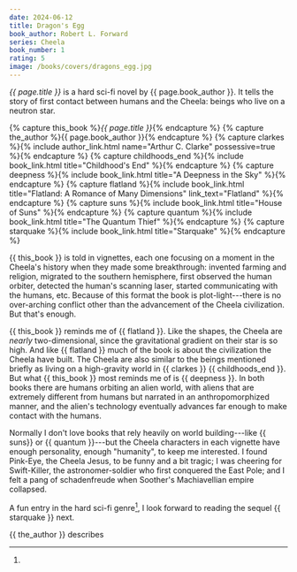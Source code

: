 ```yaml
---
date: 2024-06-12
title: Dragon's Egg
book_author: Robert L. Forward
series: Cheela
book_number: 1
rating: 5
image: /books/covers/dragons_egg.jpg
---
```


<cite class="book-title">{{ page.title }}</cite> is a hard sci-fi novel by
<span class="author-name">{{ page.book_author }}</span>. It tells the story of
first contact between humans and the Cheela: beings who live on a neutron
star.

{% capture this_book %}<cite class="book-title">{{ page.title }}</cite>{% endcapture %}
{% capture the_author %}<span class="author-name">{{ page.book_author }}</span>{% endcapture %}
{% capture clarkes %}{% include author_link.html name="Arthur C. Clarke" possessive=true %}{% endcapture %}
{% capture childhoods_end %}{% include book_link.html title="Childhood's End" %}{% endcapture %}
{% capture deepness %}{% include book_link.html title="A Deepness in the Sky" %}{% endcapture %}
{% capture flatland %}{% include book_link.html title="Flatland: A Romance of Many Dimensions" link_text="Flatland" %}{% endcapture %}
{% capture suns %}{% include book_link.html title="House of Suns" %}{% endcapture %}
{% capture quantum %}{% include book_link.html title="The Quantum Thief" %}{% endcapture %}
{% capture starquake %}{% include book_link.html title="Starquake" %}{% endcapture %}

{{ this_book }} is told in vignettes, each one focusing on a moment in the
Cheela's history when they made some breakthrough: invented farming and
religion, migrated to the southern hemisphere, first observed the human
orbiter, detected the human's scanning laser, started communicating with the
humans, etc. Because of this format the book is plot-light---there is no
over-arching conflict other than the advancement of the Cheela civilization.
But that's enough.

{{ this_book }} reminds me of {{ flatland }}. Like the shapes, the Cheela are
_nearly_ two-dimensional, since the gravitational gradient on their star is so
high. And like {{ flatland }} much of the book is about the civilization the
Cheela have built. The Cheela are also similar to the beings mentioned briefly
as living on a high-gravity world in {{ clarkes }} {{ childhoods_end }}. But
what {{ this_book }} most reminds me of is {{ deepness }}. In both books there
are humans orbiting an alien world, with aliens that are extremely different
from humans but narrated in an anthropomorphized manner, and the alien's
technology eventually advances far enough to make contact with the humans.

Normally I don't love books that rely heavily on world building---like {{
suns}} or {{ quantum }}---but the Cheela characters in each vignette have
enough personality, enough "humanity", to keep me interested. I found
Pink-Eye, the Cheela Jesus, to be funny and a bit tragic; I was cheering for
Swift-Killer, the astronomer-soldier who first conquered the East Pole; and I
felt a pang of schadenfreude when Soother's Machiavellian empire collapsed.

A fun entry in the hard sci-fi genre[^text_book], I look forward to reading
the sequel {{ starquake }} next.

[^text_book]:
{{ the_author }} describes <!-- TODO -->
